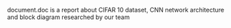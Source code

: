 document.doc is a report about CIFAR 10 dataset, CNN network architecture and block diagram researched by our team
